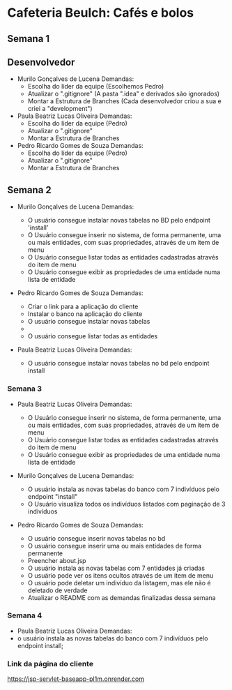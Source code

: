 # Cafeteria Beulch: Cafés e bolos

## Semana 1

## Desenvolvedor

- Murilo Gonçalves de Lucena
   Demandas:
    - Escolha do líder da equipe (Escolhemos Pedro)
    - Atualizar o ".gitignore" (A pasta ".idea" e derivados são ignorados)
    - Montar a Estrutura de Branches (Cada desenvolvedor criou a sua e criei a "development")
- Paula Beatriz Lucas Oliveira
   Demandas:
    - Escolha do líder da equipe (Pedro)
    - Atualizar o ".gitignore"
    - Montar a Estrutura de Branches
- Pedro Ricardo Gomes de Souza
   Demandas:
    - Escolha do líder da equipe (Pedro)
    - Atualizar o ".gitignore"
    - Montar a Estrutura de Branches

## Semana 2
- Murilo Gonçalves de Lucena
  Demandas:
  - O usuário consegue instalar novas tabelas no BD pelo endpoint 'install'
  - O Usuário consegue inserir no sistema, de forma permanente, uma ou mais entidades, com suas propriedades, através de um item de menu
  - O Usuário consegue listar todas as entidades cadastradas através do item de menu
  - O Usuário consegue exibir as propriedades de uma entidade numa lista de entidade

- Pedro Ricardo Gomes de Souza
  Demandas:
    - Criar o link para a aplicação do cliente
    - Instalar o banco na aplicação do cliente
    - O usuário consegue instalar novas tabelas
    - 
    - O usuário consegue listar todas as entidades
  
- Paula Beatriz Lucas Oliveira
  Demandas:
    - O usuário consegue instalar novas tabelas no bd pelo endpoint install

### Semana 3

- Paula Beatriz Lucas Oliveira
  Demandas:
  - O Usuário consegue inserir no sistema, de forma permanente, uma ou mais entidades, com suas propriedades, através de um item de menu
  - O Usuário consegue listar todas as entidades cadastradas através do item de menu
  - O Usuário consegue exibir as propriedades de uma entidade numa lista de entidade

- Murilo Gonçalves de Lucena
  Demandas:
  - O usuário instala as novas tabelas do banco com 7 indivíduos pelo endpoint "install"
  - O Usuário visualiza todos os indivíduos listados com paginação de 3 indivíduos 

- Pedro Ricardo Gomes de Souza
Demandas:
  - O usuário consegue inserir novas tabelas no bd
  - O usuário consegue inserir uma ou mais entidades de forma permanente
  - Preencher about.jsp
  - O usuário instala as novas tabelas com 7 entidades já criadas
  - O usuário pode ver os itens ocultos através de um item de menu
  - O usuário pode deletar um indivíduo da listagem, mas ele não é deletado de verdade
  - Atualizar o README com as demandas finalizadas dessa semana
  

### Semana 4
- Paula Beatriz Lucas Oliveira
Demandas:
- o usuário instala as novas tabelas do banco com 7 indivíduos pelo endpoint install;  

### Link da página do cliente
https://jsp-servlet-baseapp-pl1m.onrender.com